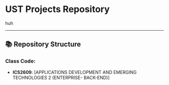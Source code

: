 # UST Projects Repository  

huh

---

## 📚 Repository Structure  

### Class Code:  
- **ICS2609**: [APPLICATIONS DEVELOPMENT AND EMERGING TECHNOLOGIES 2 (ENTERPRISE- BACK-END)]  

